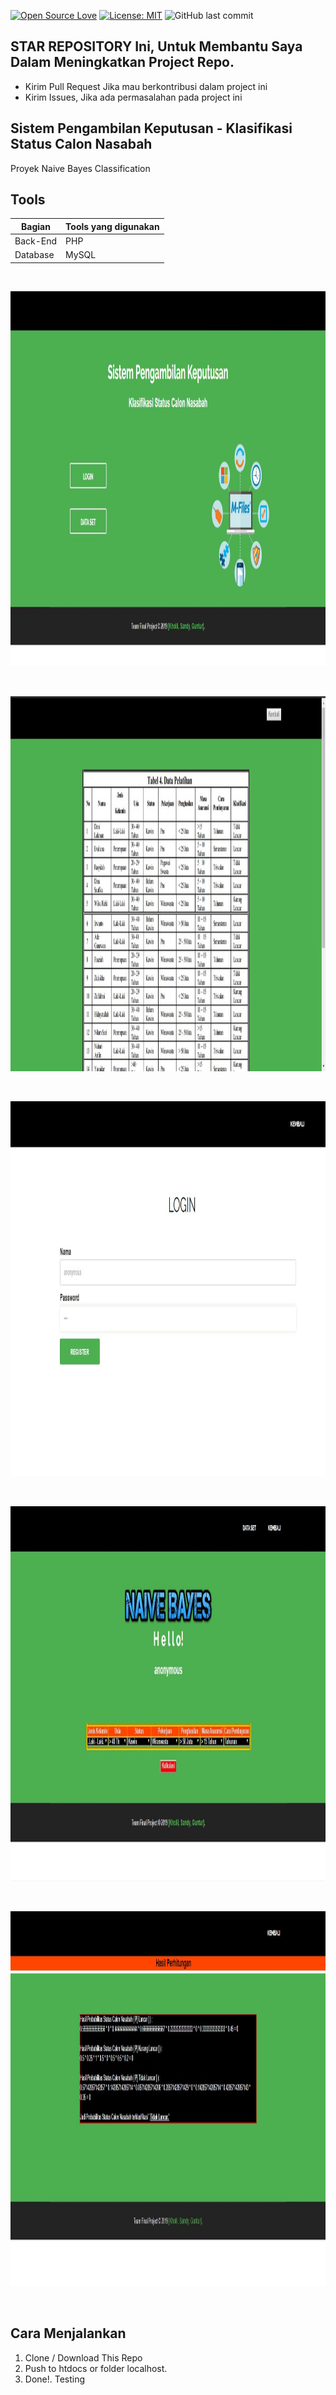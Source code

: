 [![Open Source Love](https://badges.frapsoft.com/os/v1/open-source.svg?style=flat)](https://github.com/ellerbrock/open-source-badges/)
[![License: MIT](https://img.shields.io/badge/License-MIT-green.svg)](https://opensource.org/licenses/MIT)
![GitHub last commit](https://img.shields.io/github/last-commit/kholilboy/naive-bayes)

## STAR REPOSITORY Ini, Untuk Membantu Saya Dalam Meningkatkan Project Repo.
- Kirim Pull Request Jika mau berkontribusi dalam project ini
- Kirim Issues, Jika ada permasalahan pada project ini

## Sistem Pengambilan Keputusan - Klasifikasi Status Calon Nasabah
Proyek Naive Bayes Classification

## Tools
| Bagian | Tools yang digunakan |
| --- | --- |
| Back-End | PHP |
| Database | MySQL |

<br>
<p align="center">
        <img src="/images_github/1.jpg" width="800" height="600">
</p>

<br>
<p align="center">
        <img src="/images_github/2.jpg" width="800" height="600">
</p>

<br>
<p align="center">
        <img src="/images_github/3.jpg" width="800" height="600">
</p>

<br>
<p align="center">
        <img src="/images_github/4.jpg" width="800" height="600">
</p>

<br>
<p align="center">
        <img src="/images_github/5.jpg" width="800" height="600">
</p>
<br>

## Cara Menjalankan
1. Clone / Download This Repo 
2. Push to htdocs or folder localhost.
2. Done!. Testing
